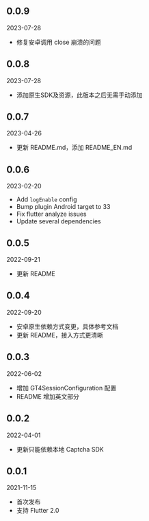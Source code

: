 ## 0.0.9
2023-07-28
* 修复安卓调用 close 崩溃的问题

## 0.0.8
2023-07-28
* 添加原生SDK及资源，此版本之后无需手动添加

## 0.0.7
2023-04-26
* 更新 README.md，添加 README_EN.md

## 0.0.6
2023-02-20
* Add `logEnable` config
* Bump plugin Android target to 33
* Fix flutter analyze issues
* Update several dependencies

## 0.0.5
2022-09-21
* 更新 README

## 0.0.4
2022-09-20
* 安卓原生依赖方式变更，具体参考文档
* 更新 README，接入方式更清晰

## 0.0.3
2022-06-02
* 增加 GT4SessionConfiguration 配置
* README 增加英文部分


## 0.0.2

2022-04-01

* 更新只能依赖本地 Captcha SDK

## 0.0.1

2021-11-15

* 首次发布
* 支持 Flutter 2.0
